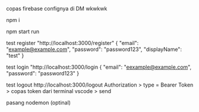 copas firebase confignya di DM wkwkwk

npm i

npm start run
 
test register
"http://localhost:3000/register"
{
  "email": "example@example.com",
  "password": "password123",
  "displayName": "test"
}

test login
"http://localhost:3000/login
{
  "email": "eexample@example.com",
  "password": "password123"
}

test logout
http://localhost:3000/logout
Authorization > type = Bearer Token > copas token dari terminal vscode > send

pasang nodemon (optinal)

